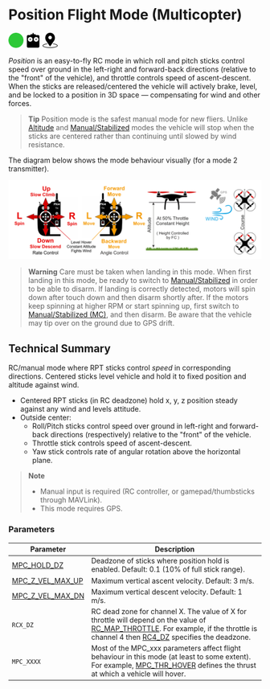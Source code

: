# Position Flight Mode (Multicopter)

[<img src="../../assets/site/difficulty_easy.png" title="Easy to fly" width="30px" />](../getting_started/flight_modes.md#key_difficulty)&nbsp;[<img src="../../assets/site/remote_control.svg" title="Manual/Remote control required" width="30px" />](../getting_started/flight_modes.md#key_manual)&nbsp;[<img src="../../assets/site/position_fixed.svg" title="Position fix required (e.g. GPS)" width="30px" />](../getting_started/flight_modes.md#key_position_fixed)

*Position* is an easy-to-fly RC mode in which roll and pitch sticks control speed over ground in the left-right and forward-back directions (relative to the "front" of the vehicle), and throttle controls speed of ascent-descent. When the sticks are released/centered the vehicle will actively brake, level, and be locked to a position in 3D space — compensating for wind and other forces.

> **Tip** Position mode is the safest manual mode for new fliers. Unlike [Altitude](../flight_modes/altitude_mc.md) and [Manual/Stabilized](../flight_modes/manual_stabilized_mc.md) modes the vehicle will stop when the sticks are centered rather than continuing until slowed by wind resistance. 

The diagram below shows the mode behaviour visually (for a mode 2 transmitter).

![MC Position Mode](../../images/flight_modes/position_MC.png)


> **Warning** Care must be taken when landing in this mode. When first landing in this mode, be ready to switch 
> to [Manual/Stabilized](../flight_modes/manual_stabilized_mc.md) in order to be able to disarm. If landing is correctly 
> detected, motors will spin down after touch down and then disarm shortly after. 
> If the motors keep spinning at higher RPM or start spinning up, first switch to [Manual/Stabilized (MC)](../flight_modes/manual_stabilized_mc.md), and then disarm. 
> Be aware that the vehicle may tip over on the ground due to GPS drift. 


## Technical Summary

RC/manual mode where RPT sticks control *speed* in corresponding directions. Centered sticks level vehicle and hold it to fixed position and altitude against wind.

* Centered RPT sticks (in RC deadzone) hold x, y, z position steady against any wind and levels attitude.
* Outside center:
  * Roll/Pitch sticks control speed over ground in left-right and forward-back directions (respectively) relative to the "front" of the vehicle.
  * Throttle stick controls speed of ascent-descent.
  * Yaw stick controls rate of angular rotation above the horizontal plane.

> **Note**
>  * Manual input is required (RC controller, or gamepad/thumbsticks through MAVLink).
>  * This mode requires GPS.


### Parameters

Parameter | Description
--- | ---
<span id="MPC_HOLD_DZ"></span>[MPC_HOLD_DZ](../advanced_config/parameter_reference.md#MPC_HOLD_DZ) | Deadzone of sticks where position hold is enabled. Default: 0.1 (10% of full stick range).
<span id="MPC_Z_VEL_MAX_UP"></span>[MPC_Z_VEL_MAX_UP](../advanced_config/parameter_reference.md#MPC_Z_VEL_MAX_UP) | Maximum vertical ascent velocity. Default: 3 m/s.
<span id="MPC_Z_VEL_MAX_DN"></span>[MPC_Z_VEL_MAX_DN](../advanced_config/parameter_reference.md#MPC_Z_VEL_MAX_DN) | Maximum vertical descent velocity. Default: 1 m/s.
<span id="RCX_DZ"></span>`RCX_DZ` | RC dead zone for channel X. The value of X for throttle will depend on the value of [RC_MAP_THROTTLE](../advanced_config/parameter_reference.md#RC_MAP_THROTTLE). For example, if the throttle is channel 4 then  [RC4_DZ](../advanced_config/parameter_reference.md#RC4_DZ) specifies the deadzone.
<span id="MPC_xxx"></span>`MPC_XXXX` | Most of the MPC_xxx parameters affect flight behaviour in this mode (at least to some extent). For example, [MPC_THR_HOVER](../advanced_config/parameter_reference.md#MPC_THR_HOVER) defines the thrust at which a vehicle will hover.
